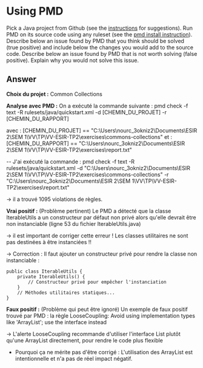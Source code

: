 
# Using PMD


Pick a Java project from Github (see the [instructions](../sujet.md) for suggestions). Run PMD on its source code using any ruleset (see the [pmd install instruction](./pmd-help.md)). Describe below an issue found by PMD that you think should be solved (true positive) and include below the changes you would add to the source code. Describe below an issue found by PMD that is not worth solving (false positive). Explain why you would not solve this issue.


## Answer

**Choix du projet :** Common Collections

**Analyse avec PMD :**
On a exécuté la commande suivante : 
pmd check -f text -R rulesets/java/quickstart.xml -d [CHEMIN_DU_PROJET] -r [CHEMIN_DU_RAPPORT]

avec : [CHEMIN_DU_PROJET] == "C:\Users\nourc_3okniz2\Documents\ESIR 2\SEM 1\VV\TP\VV-ESIR-TP2\exercises\commons-collections"
et : [CHEMIN_DU_RAPPORT] == "C:\Users\nourc_3okniz2\Documents\ESIR 2\SEM 1\VV\TP\VV-ESIR-TP2\exercises\report.txt"

-- J'ai exécuté la commande :
pmd check -f text -R rulesets/java/quickstart.xml -d "C:\Users\nourc_3okniz2\Documents\ESIR 2\SEM 1\VV\TP\VV-ESIR-TP2\exercises\commons-collections" -r "C:\Users\nourc_3okniz2\Documents\ESIR 2\SEM 1\VV\TP\VV-ESIR-TP2\exercises\report.txt"

→ il a trouvé 1095 violations de règles.

**Vrai positif :**  (Problème pertinent)
Le PMD a détecté que la classe IterableUtils a un constructeur par défaut non privé alors qu'elle devrait être non instanciable 
(ligne 53 du fichier IterableUtils.java)

→  il est important de corriger cette erreur ! 
Les classes utilitaires ne sont pas destinées à être instanciées !! 

→ Correction : 
Il faut ajouter un constructeur privé pour rendre la classe non instanciable :

    public class IterableUtils {
        private IterableUtils() {
            // Constructeur privé pour empêcher l'instanciation
        }
        // Méthodes utilitaires statiques...
    }


**Faux positif :**  (Problème qui peut être ignoré)
Un exemple de faux positif trouvé par PMD : la règle LooseCoupling:	Avoid using implementation types like 'ArrayList'; use the interface instead

→ L'alerte LooseCoupling recommande d'utiliser l'interface List plutôt qu'une ArrayList directement, pour rendre le code plus flexible

- Pourquoi ça ne mérite pas d'être corrigé : 
L'utilisation des ArrayList est intentionnelle et n'a pas de réel impact négatif.
